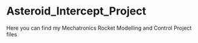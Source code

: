 # Asteroid_Intercept_Project
Here you can find my Mechatronics Rocket Modelling and Control Project files
